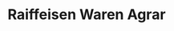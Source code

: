 ---
title: "Raiffeisen Waren Agrar"
url: /straussfurt/raiffeisen-waren-agrar/
shop: Landwirtschaftlich
---
